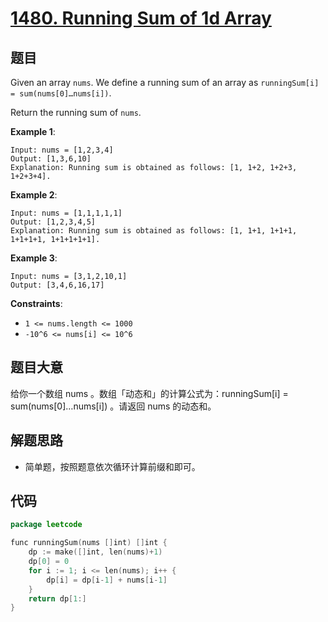 # [1480. Running Sum of 1d Array](https://leetcode.com/problems/running-sum-of-1d-array/)

## 题目

Given an array `nums`. We define a running sum of an array as `runningSum[i] = sum(nums[0]…nums[i])`.

Return the running sum of `nums`.

**Example 1**:

```
Input: nums = [1,2,3,4]
Output: [1,3,6,10]
Explanation: Running sum is obtained as follows: [1, 1+2, 1+2+3, 1+2+3+4].

```

**Example 2**:

```
Input: nums = [1,1,1,1,1]
Output: [1,2,3,4,5]
Explanation: Running sum is obtained as follows: [1, 1+1, 1+1+1, 1+1+1+1, 1+1+1+1+1].

```

**Example 3**:

```
Input: nums = [3,1,2,10,1]
Output: [3,4,6,16,17]

```


**Constraints**:

- `1 <= nums.length <= 1000`
- `-10^6 <= nums[i] <= 10^6`

## 题目大意

给你一个数组 nums 。数组「动态和」的计算公式为：runningSum[i] = sum(nums[0]…nums[i]) 。请返回 nums 的动态和。


## 解题思路

- 简单题，按照题意依次循环计算前缀和即可。

## 代码

```kotlin
package leetcode

func runningSum(nums []int) []int {
	dp := make([]int, len(nums)+1)
	dp[0] = 0
	for i := 1; i <= len(nums); i++ {
		dp[i] = dp[i-1] + nums[i-1]
	}
	return dp[1:]
}

```